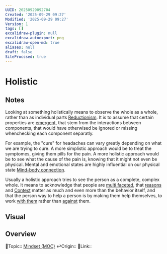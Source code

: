 ```yaml
---
UUID: 20250929092704
Created: '2025-09-29 09:27'
Modified: '2025-09-29 09:27'
Version: 1
tags: []
excalidraw-plugin: null
excalidraw-autoexport: png
excalidraw-open-md: true
aliases: null
draft: false
SiteProcssed: true
---
```

# Holistic

## Notes

Looking at something holistically means to observe the whole as a whole, rather than as individual parts [Reductionism](/notes/reductionism.md). It is to assume that certain properties are [emergent](/notes/emergence.md), that stem from the interactions between components, that would have otherwised be ignored or missing whenchecking each component separatly. 

For example, the "cure" for headaches can vary greatly depending on what we are trying to cure. A more simplistic approach would be to treat the symptomes, giving them pills for the pain. A more holistic approach would be to see what the cause of the pain is, knowing that it might not even be physical. Mental and emotional states are highly influential on our physical state [Mind-body connection](/notes/mind-body-connection.md).

Usually a holistic approach tries to see the person as a complete, complex whole. It means to acknowledge that people are [multi faceted](/notes/a-person-is-a-community.md), that [reasons](/notes/intention.md) and [Context](/notes/context.md) matter as much and even more than the behavior itself, and that the person way to help a person is by making them help themselves, to work [with them](/notes/cooperation.md) rather than [against](/notes/binary-thinking.md) them.


## Visual


## Overview
🔼Topic:: [Mindset (MOC)](/mocs/mindset-moc.md)
↩️Origin:: 
🔗Link:: 




